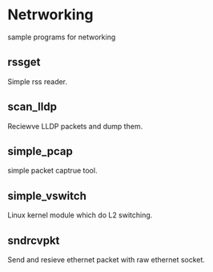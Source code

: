 # Netrworking
sample programs for networking

## rssget

Simple rss reader.

## scan_lldp

Reciewve LLDP packets and dump them.

## simple_pcap

simple packet captrue tool.

## simple_vswitch

Linux kernel module which do L2 switching.

## sndrcvpkt

Send and resieve ethernet packet with raw ethernet socket.
